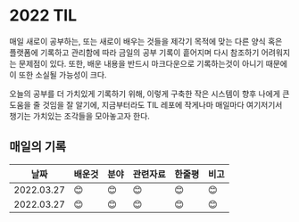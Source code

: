 # 2022 TIL
매일 새로이 공부하는, 또는 새로이 배우는 것들을 제각기 목적에 맞는 다른 양식 혹은 플랫폼에 기록하고 관리함에 따라 금일의 공부 기록이 흩어지며
다시 참조하기 어려워지는 문제점이 있다. 또한, 배운 내용을 반드시 마크다운으로 기록하는것이 아니기 때문에 이 또한 소실될 가능성이 크다.

오늘의 공부를 더 가치있게 기록하기 위해, 이렇게 구축한 작은 시스템이 향후 나에게 큰 도움을 줄 것임을 잘 알기에,
지금부터라도 TIL 레포에 작게나마 매일마다 여기저기서 챙기는 가치있는 조각들을 모아놓고자 한다.


## 매일의 기록

|날짜|배운것|분야|관련자료|한줄평|비고|
|------|---|---|---|---|---|
|2022.03.27|😊|😊|😊|😊|😊|
|2022.03.27|😊|😊|😊|😊|😊|
